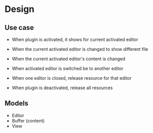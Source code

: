 # Design

## Use case

- When plugin is activated, it shows for current activated editor

- When the current activated editor is changed to show different file

- When the current activated editor's content is changed

- When activated editor is switched be to another editor

- When one editor is closed, release resource for that editor

- When plugin is deactivated, release all resources

## Models
- Editor
- Buffer (content)
- View
